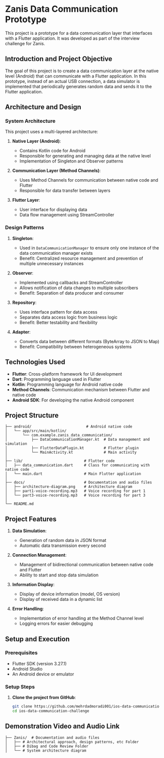 # Zanis Data Communication Prototype

This project is a prototype for a data communication layer that interfaces with a Flutter application. It was developed as part of the interview challenge for Zanis.

## Introduction and Project Objective

The goal of this project is to create a data communication layer at the native level (Android) that can communicate with a Flutter application. In this prototype, instead of an actual USB connection, a data simulator is implemented that periodically generates random data and sends it to the Flutter application.

## Architecture and Design

### System Architecture

This project uses a multi-layered architecture:

1. **Native Layer (Android)**:
    - Contains Kotlin code for Android
    - Responsible for generating and managing data at the native level
    - Implementation of Singleton and Observer patterns

2. **Communication Layer (Method Channels)**:
    - Uses Method Channels for communication between native code and Flutter
    - Responsible for data transfer between layers

3. **Flutter Layer**:
    - User interface for displaying data
    - Data flow management using StreamController

### Design Patterns

1. **Singleton**:
    - Used in `DataCommunicationManager` to ensure only one instance of the data communication manager exists
    - Benefit: Centralized resource management and prevention of multiple unnecessary instances

2. **Observer**:
    - Implemented using callbacks and StreamController
    - Allows notification of data changes to multiple subscribers
    - Benefit: Separation of data producer and consumer

3. **Repository**:
    - Uses interface pattern for data access
    - Separates data access logic from business logic
    - Benefit: Better testability and flexibility

4. **Adapter**:
    - Converts data between different formats (ByteArray to JSON to Map)
    - Benefit: Compatibility between heterogeneous systems

## Technologies Used

- **Flutter**: Cross-platform framework for UI development
- **Dart**: Programming language used in Flutter
- **Kotlin**: Programming language for Android native code
- **Method Channels**: Communication mechanism between Flutter and native code
- **Android SDK**: For developing the native Android component

## Project Structure

```
├── android/                         # Android native code
│   └── app/src/main/kotlin/
│       └── com.example.zanis_data_communication/
│           ├── DataCommunicationManager.kt  # Data management and simulation
│           ├── FlutterDataPlugin.kt         # Flutter plugin
│           └── MainActivity.kt              # Main activity
│
├── lib/                            # Flutter code
│   ├── data_communication.dart     # Class for communicating with native code
│   └── main.dart                   # Main Flutter application
│
├── docs/                           # Documentation and audio files
│   ├── architecture-diagram.png    # Architecture diagram
│   ├── part1-voice-recording.mp3   # Voice recording for part 1
│   └── part3-voice-recording.mp3   # Voice recording for part 3
│
└── README.md
```

## Project Features

1. **Data Simulation**:
    - Generation of random data in JSON format
    - Automatic data transmission every second

2. **Connection Management**:
    - Management of bidirectional communication between native code and Flutter
    - Ability to start and stop data simulation

3. **Information Display**:
    - Display of device information (model, OS version)
    - Display of received data in a dynamic list

4. **Error Handling**:
    - Implementation of error handling at the Method Channel level
    - Logging errors for easier debugging

## Setup and Execution

### Prerequisites

- Flutter SDK (version 3.27.1)
- Android Studio
- An Android device or emulator

### Setup Steps

1. **Clone the project from GitHub**:
   ```bash
   git clone https://github.com/mehrdadmoradi001/ios-data-communication-challenge.git
   cd ios-data-communication-challenge

## Demonstration Video and Audio Link
```
├── Zanis/  # Documentation and audio files
│   ├── # Architectural approach, design patterns, etc Folder
│   ├── # Dibag and Code Review Folder
│   └── # System architecture diagram
```


